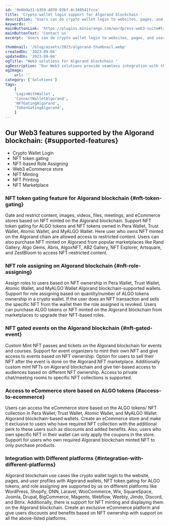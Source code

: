 ```yaml
---
id: '9e6b9a31-b359-4070-93bf-8c340541fcce'
title: 'Crypto wallet login support for Algorand blockchain '
description: 'Users can do crypto wallet login to websites, pages, and user profiles through popular Algorand blockchain wallets like Pera Wallet, Trust Wallet, Atomic Wallet, and MyALGO Wallet. Cold wallet Ledger Nano X and Nano S also support Algorands native token ALGO and can be used for the process of crypto wallet login. With support for multiple Algorand wallets for crypto wallet login, other use cases around NFTs can be implemented.'
keywords: ''
mainButtonLink: 'https://plugins.miniorange.com/wordpress-web3-suite#trial-form'
mainButtonText: 'Contact us'
excerpt: 'Users can do crypto wallet login to websites, pages, and user profiles through popular Algorand blockchain wallets like Pera Wallet, Trust Wallet, Atomic Wallet, and MyALGO Wallet. Cold wallet Ledger Nano X and Nano S also support Algorands native token ALGO and can be used for the process of crypto wallet login. With support for multiple Algorand wallets for crypto wallet login, other use cases around NFTs can be implemented.'

thumbnail: '/blog/assets/2023/algorand-thumbnail.webp'
createdOn: '2023-09-04'
updatedOn: '2023-09-04'
ogTitle: "Web3 solutions for Algorand blockchain "
ogDescription: "Our Web3 solutions provide seamless integration with the Algorand blockchain, enabling you to take advantage of its high-speed transactions, low fees, and strong security."
ogImage:
    url: ''
category: ['Solutions']
tags:
    [
	'LoginWithWallet',
    'ConnectWalletAlgorand',
    'NFTGatingAlgorand',
    'TokenGatingAlgorand',
    ]
---
```



## Our Web3 features supported by the Algorand blockchain: {#supported-features}

-  Crypto Wallet Login 
-  NFT token gating 
-  NFT-based Role Assigning 
-  Web3 eCommerce store
-  NFT Minting  
-  NFT Printing 
-  NFT Marketplace 


### NFT token gating feature for Algorand blockchain  {#nft-token-gating}

Gate and restrict content, images, videos, files, meetings, and eCommerce stores based on NFT minted on the Algorand blockchain. Support NFT token gating for ALGO tokens and NFT tokens owned in Pera Wallet, Trust Wallet, Atomic Wallet, and MyALGO Wallet. Here user who owns NFT minted on the Algorand chain are allowed access to restricted content. Users can also purchase NFT minted on Algorand from popular marketplaces like Rand Gallery, Algo Gems, Abris, AlgoxNFT, AB2 Gallery, NFT Explorer, Artsquare, and ZestBloom to access NFT-restricted content.

### NFT role assigning on Algorand blockchain {#nft-role-assigning}

Assign roles to users based on NFT ownership in Pera Wallet, Trust Wallet, Atomic Wallet, and MyALGO Wallet Algorand blockchain-supported wallets. Support for role assigning based on quantity/number of ALGO tokens ownership in a crypto wallet. If the user does an NFT transaction and sells the specific NFT from the wallet then the role assigned is revoked. Users can purchase ALGO tokens or NFT minted on the Algorand blockchain from marketplaces to upgrade their NFT-based roles.

### NFT gated events on the Algorand blockchain  {#nft-gated-event}

Custom Mint NFT passes and tickets on the Algorand blockchain for events and courses. Support for event organizers to mint their own NFT and give access to events based on NFT ownership. Option for users to sell their NFT after the event is done on the Algorand NFT marketplace. Additionally custom mint NFTs on Algorand blockchain and give tier-based access to audiences based on different NFT ownership. Access to private chat/meeting rooms to specific NFT collections is supported.

### Access to eCommerce store based on ALGO tokens {#access-to-ecommerce}

Users can access the eCommerce store based on the ALGO tokens/ NFT collection in Pera Wallet, Trust Wallet, Atomic Wallet, and MyALGO Wallet Algorand blockchain-based wallets. Create an eCommerce store and make it exclusive to users who have required NFT collection with the additional perk to these users such as discounts and added benefits. Also, users who own specific NFT in their wallet can only apply the coupons in the store. Support for users who own required Algorand blockchain minted NFT to only purchase products.

### Integration with Different platforms {#integration-with-different-platforms}

Algorand blockchain use cases like crypto wallet login to the website, pages, and user profiles with Algorand wallets, NFT token gating for ALGO tokens, and role assigning are supported by us on different platforms like WordPress, Shopify, DNN, Laravel, WooCommerce, Wix, SquareSpace, Joomla, Drupal, BigCommerce, Magento, Webflow, Weebly, Jimdo, Discord, and Bitrix. Additionally, there is support for NFT minting and displaying them on the Algorand blockchain. Create an exclusive eCommerce platform and give users discounts and benefits based on NFT ownership with support on all the above-listed platforms.






